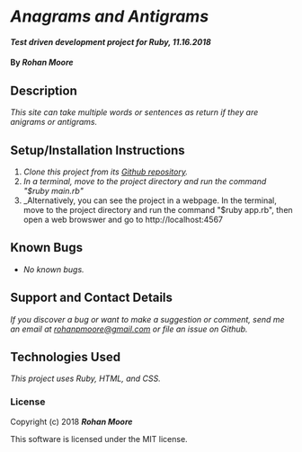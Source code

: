 # _Anagrams and Antigrams_

#### _Test driven development project for Ruby, 11.16.2018_

#### By **_Rohan Moore_**

## Description

_This site can take multiple words or sentences as return if they are anigrams or antigrams._

## Setup/Installation Instructions

1. _Clone this project from its [Github repository](https://github.com/rohanpmoore/anagrams--and-antigrams)._
2. _In a terminal, move to the project directory and run the command "$ruby main.rb"_
3. _Alternatively, you can see the project in a webpage.  In the terminal, move to the project directory and run the command "$ruby app.rb", then open a web browswer and go to http://localhost:4567

## Known Bugs

* _No known bugs._

## Support and Contact Details

_If you discover a bug or want to make a suggestion or comment, send me an email at rohanpmoore@gmail.com or file an issue on Github._

## Technologies Used

_This project uses Ruby, HTML, and CSS._

### License

Copyright (c) 2018 **_Rohan Moore_**

This software is licensed under the MIT license.
